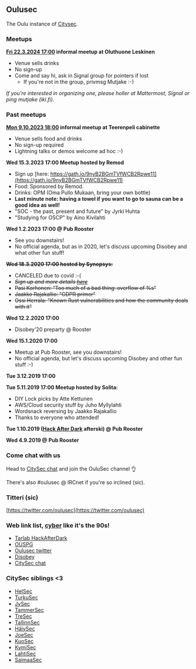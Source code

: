 ## Oulusec

The Oulu instance of [Citysec](https://citysec.fi/).

### Meetups

**[Fri 22.3.2024 17:00](#2024-03-22T1700) informal meetup at Oluthuone Leskinen**
  * Venue sells drinks
  * No sign-up
  * Come and say hi, ask in Signal group for pointers if lost
    - If you're not in the group, privmsg Mutjake :-)

*If you're interested in organizing one, please holler at Mattermost, Signal or ping mutjake (iki.fi).*

### Past meetups

**[Mon 9.10.2023 18:00](#2023-10-09T1800) informal meetup at Teerenpeli cabinette**
  * Venue sells food and drinks
  * No sign-up required
  * Lightning talks or demos welcome ad hoc :-)

**Wed 15.3.2023 17:00 Meetup hosted by Remod**
  * Sign up [here: https://gath.io/9nyB2BGmTVfWCB2Rpwe11](https://gath.io/9nyB2BGmTVfWCB2Rpwe11)
  * Food: Sponsored by Remod.
  * Drinks: OPM (Oma Pullo Mukaan, bring your own bottle)
  * **Last minute note: having a towel if you want to go to sauna can be a good idea as well!**
  * "SOC - the past, present and future" by Jyrki Huhta
  * "Studying for OSCP" by Aino Kivilahti

**Wed 1.2.2023 17:00 @ Pub Rooster**
  * See you downstairs!
  * No official agenda, but as in 2020, let's discuss upcoming Disobey and what other fun stuff!

**~~Wed 18.3.2020 17:00 hosted by Synopsys:~~**
  * CANCELED due to covid :-(
  * *~~Sign up and more details [here](https://gath.io/gJag1bAy)~~*
  * ~~Pasi Korhonen: ”Too much of a bad thing: overflow of %s”~~
  * ~~Jaakko Rajakallio: "GDPR primer"~~
  * ~~Ossi Herrala: "Known Rust vulnerabilities and how the community deals with it"~~

**Wed 12.2.2020 17:00**
  * Disobey'20 preparty @ Rooster

**Wed 15.1.2020 17:00**
  * Meetup at Pub Rooster, see you downstairs!
  * No official agenda, but let's discuss upcoming Disobey and other fun stuff :-)

**Tue 3.12.2019 17:00**

**Tue 5.11.2019 17:00 Meetup hosted by Solita:**
  * DIY Lock picks by Atte Kettunen
  * AWS/Cloud security stuff by Juho Myllylahti
  * Wordsnack reversing by Jaakko Rajakallio
  * Thanks to everyone who attended! 

**Tue 1.10.2019 ([Hack After Dark](http://tarlab.fi/HackAfterDark/) afterski) @ Pub Rooster**

**Wed 4.9.2019 @ Pub Rooster**

### Come chat with us

Head to [CitySec chat](https://citysec.disobey.fi/login) and join the OuluSec channel 👌

There's also #oulusec @ IRCnet if you're so irclined (sic).

### Titteri (sic)

[https://twitter.com/oulusec](https://twitter.com/oulusec)

### Web link list, [cyber](https://kyber.fi/) like it's the 90s!

* [Tarlab HackAfterDark](http://tarlab.fi/HackAfterDark/)
* [OUSPG](https://github.com/ouspg/)
* [Oulusec twitter](https://twitter.com/oulusec)
* [Disobey](https://disobey.fi/)
* [CitySec chat](https://citysec.disobey.fi/login)

### CitySec siblings <3

* [HelSec](https://helsec.fi/)
* [TurkuSec](http://turkusec.fi/)
* [JySec](https://jysec.fi/)
* [TammerSec](https://tammersec.fi/)
* [TreSec](https://www.meetup.com/TreSec/)
* [TallinnSec](https://www.tallinnsec.ee/)
* [HäjySec](https://twitter.com/hajysec)
* [JoeSec](https://joesec-fi.github.io/)
* [KuoSec](https://kuosec.fi/)
* [KymiSec](https://twitter.com/KymiSec)
* [LahtiSec](https://lahtisec.fi/)
* [SaimaaSec](https://twitter.com/saimaasec)
